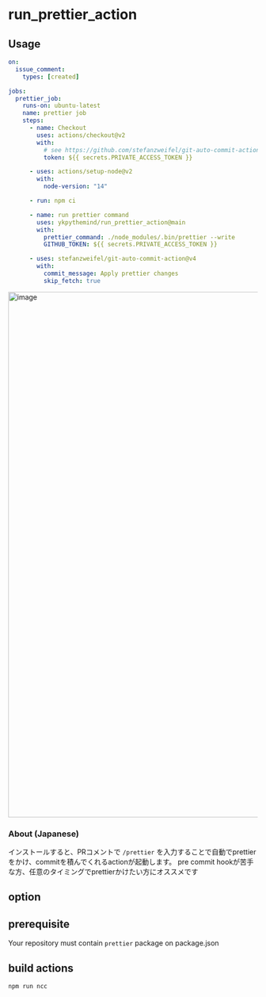 # run_prettier_action

## Usage

```yaml
on:
  issue_comment:
    types: [created]

jobs:
  prettier_job:
    runs-on: ubuntu-latest
    name: prettier job
    steps:
      - name: Checkout
        uses: actions/checkout@v2
        with:
          # see https://github.com/stefanzweifel/git-auto-commit-action#commits-of-this-action-do-not-trigger-new-workflow-runs
          token: ${{ secrets.PRIVATE_ACCESS_TOKEN }}

      - uses: actions/setup-node@v2
        with:
          node-version: "14"

      - run: npm ci

      - name: run prettier command
        uses: ykpythemind/run_prettier_action@main
        with:
          prettier_command: ./node_modules/.bin/prettier --write
          GITHUB_TOKEN: ${{ secrets.PRIVATE_ACCESS_TOKEN }}

      - uses: stefanzweifel/git-auto-commit-action@v4
        with:
          commit_message: Apply prettier changes
          skip_fetch: true
```

<img width="1061" alt="image" src="https://user-images.githubusercontent.com/22209702/115342382-25e0bc00-a1e5-11eb-8683-e8b5662a8c41.png">


### About (Japanese)

インストールすると、PRコメントで `/prettier` を入力することで自動でprettierをかけ、commitを積んでくれるactionが起動します。
pre commit hookが苦手な方、任意のタイミングでprettierかけたい方にオススメです

## option

## prerequisite

Your repository must contain `prettier` package on package.json

## build actions

```
npm run ncc
```

